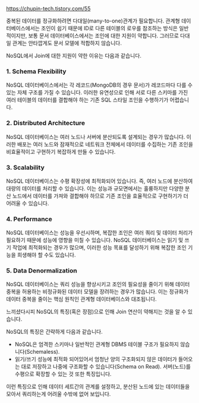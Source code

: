 https://chupin-tech.tistory.com/55

중복된 데이터를 정규화하려면 다대일(many-to-one)관계가 필요합니다.
관계형 데이터베이스에서는 조인이 쉽기 때문에 ID로 다른 테이블의 로우를 참조하는 방식은 일반적이지만, 보통 문서 데이터베이스에서는 조인에 대한 지원이 약합니다. 그러므로 다대일 관계는 안타깝게도 문서 모델에 적합하지 않습니다.


NoSQL에서 Join에 대한 지원이 약한 이유는 다음과 같습니다.

### 1. Schema Flexibility
NoSQL 데이터베이스에서는 각 레코드(MongoDB의 경우 문서)가 레코드마다 다를 수 있는 자체 구조를 가질 수 있습니다.
이러한 유연성으로 인해 서로 다른 스키마를 가진 여러 테이블의 데이터를 결합해야 하는 기존 SQL 스타일 조인을 수행하기가 어렵습니다.

### 2. Distributed Architecture
NoSQL 데이터베이스는 여러 노드나 서버에 분산되도록 설계되는 경우가 많습니다.
이러한 배포는 여러 노드와 잠재적으로 네트워크 전체에서 데이터를 수집하는 기존 조인을 비효율적이고 구현하기 복잡하게 만들 수 있습니다.


### 3. Scalability
NoSQL 데이터베이스는 수평 확장성에 최적화되어 있습니다. 즉, 여러 노드에 분산하여 대량의 데이터를 처리할 수 있습니다.
이는 성능과 규모면에서는 훌륭하지만 다양한 분산 노드에서 데이터를 가져와 결합해야 하므로 기존 조인을 효율적으로 구현하기가 더 어려울 수 있습니다.

### 4. Performance
NoSQL 데이터베이스는 성능을 우선시하며, 복잡한 조인은 여러 쿼리 및 데이터 처리가 필요하기 때문에 성능에 영향을 미칠 수 있습니다.
NoSQL 데이터베이스는 읽기 및 쓰기 작업에 최적화되는 경우가 많으며, 이러한 성능 목표를 달성하기 위해 복잡한 조인 기능을 희생해야 할 수도 있습니다.

### 5. Data Denormalization
NoSQL 데이터베이스는 쿼리 성능을 향상시키고 조인의 필요성을 줄이기 위해 데이터 중복을 허용하는 비정규화된 데이터 모델을 장려하는 경우가 많습니다. 이는 정규화가 데이터 중복을 줄이는 핵심 원칙인 관계형 데이터베이스와 대조됩니다.


느끼셨다시피 NoSQL의 특징(혹은 장점)으로 인해 Join 연산이 약해지는 것을 알 수 있습니다.


NoSQL의 특징은 간략하게 다음과 같습니다.

* NoSQL은 엄격한 스키마나 일반적인 관계형 DBMS 테이블 구조가 필요하지 않습니다(Schemaless). 
* 읽기/쓰기 성능에 최적화 되어있어서 엄청난 양의 구조화되지 않은 데이터가 들어오는 대로 저장하고 나중에 구조화할 수 있습니다(Schema on Read). 
서버(노드)를 수평으로 확장할 수 있는 것 또한 특징입니다.

이런 특징으로 인해 데이터 세트간의 관계를 설정하고, 분산된 노드에 있는 데이터들을 모아서 쿼리하는게 어려울 수밖에 없어 보입니다. 

